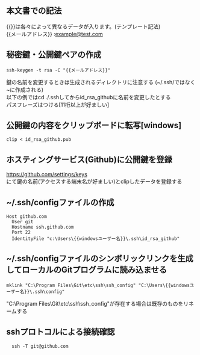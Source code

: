 ## 本文書での記法
  {{}}は各々によって異なるデータが入ります。(テンプレート記法)  
  {{メールアドレス}} :example@test.com

## 秘密鍵・公開鍵ペアの作成

```console
ssh-keygen -t rsa -C "{{メールアドレス}}"  
```

鍵の名前を変更するときは生成されるディレクトリに注意する (~/.ssh/ではなく\~に作成される)  
以下の例ではcd ./.sshしてからid_rsa_githubに名前を変更したとする  
パスフレーズはつける[11桁以上が好ましい]

## 公開鍵の内容をクリップボードに転写[windows]

```console
clip < id_rsa_github.pub
```
## ホスティングサービス(Github)に公開鍵を登録
  https://github.com/settings/keys  
  にて鍵の名前(アクセスする端末名が好ましい)とclipしたデータを登録する

## ~/.ssh/configファイルの作成

```config:~/.ssh/config
Host github.com  
  User git  
  Hostname ssh.github.com  
  Port 22  
  IdentityFile "c:\Users\{{windowsユーザー名}}\.ssh\id_rsa_github"  
```

## ~/.ssh/configファイルのシンボリックリンクを生成してローカルのGitプログラムに読み込ませる
```console
mklink "C:\Program Files\Git\etc\ssh\ssh_config" "C:\Users\{{windowsユーザー名}}\.ssh\config"  
```
"C:\Program Files\Git\etc\ssh\ssh_config"が存在する場合は既存のものをリネームする  

## sshプロトコルによる接続確認
```console
  ssh -T git@github.com
```

